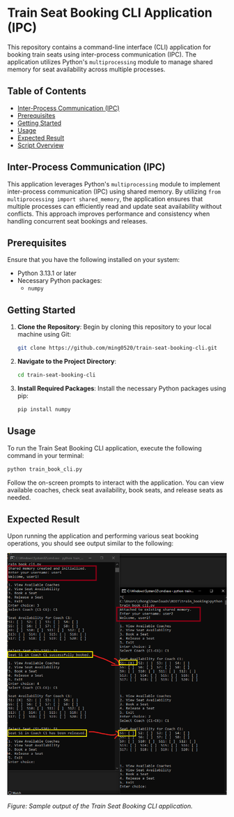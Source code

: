 # Train Seat Booking CLI Application (IPC)

This repository contains a command-line interface (CLI) application for booking train seats using inter-process communication (IPC). The application utilizes Python's `multiprocessing` module to manage shared memory for seat availability across multiple processes.

## Table of Contents

- [Inter-Process Communication (IPC)](#inter-process-communication-ipc)
- [Prerequisites](#prerequisites)
- [Getting Started](#getting-started)
- [Usage](#usage)
- [Expected Result](#expected-result)
- [Script Overview](#script-overview)

## Inter-Process Communication (IPC)

This application leverages Python's `multiprocessing` module to implement inter-process communication (IPC) using shared memory. By utilizing `from multiprocessing import shared_memory`, the application ensures that multiple processes can efficiently read and update seat availability without conflicts. This approach improves performance and consistency when handling concurrent seat bookings and releases.

## Prerequisites

Ensure that you have the following installed on your system:

- Python 3.13.1 or later
- Necessary Python packages:
  - `numpy`

## Getting Started

1. **Clone the Repository**: Begin by cloning this repository to your local machine using Git:

   ```bash
   git clone https://github.com/ming0520/train-seat-booking-cli.git
   ```
2. **Navigate to the Project Directory**:

   ```bash
   cd train-seat-booking-cli
   ```
3. **Install Required Packages**: Install the necessary Python packages using pip:

   ```bash
   pip install numpy
   ```

## Usage

To run the Train Seat Booking CLI application, execute the following command in your terminal:

```bash
python train_book_cli.py
```

Follow the on-screen prompts to interact with the application. You can view available coaches, check seat availability, book seats, and release seats as needed.

## Expected Result

Upon running the application and performing various seat booking operations, you should see output similar to the following:

![Expected Result](expected_result.png)

*Figure: Sample output of the Train Seat Booking CLI application.*
